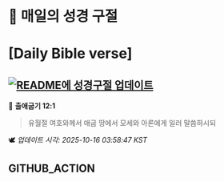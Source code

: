 # 🙏 매일의 성경 구절
# [Daily Bible verse]
## [![README에 성경구절 업데이트](https://github.com/DONGSUKA/first_test/actions/workflows/update-readme-bible.yml/badge.svg)](https://github.com/DONGSUKA/first_test/actions/workflows/update-readme-bible.yml)
<!-- START_BIBLE_VERSE -->
📖 **출애굽기 12:1**
> 유월절 여호와께서 애굽 땅에서 모세와 아론에게 일러 말씀하시되

🕊️ _업데이트 시각: 2025-10-16 03:58:47 KST_
  <!-- END_BIBLE_VERSE -->
## GITHUB_ACTION
